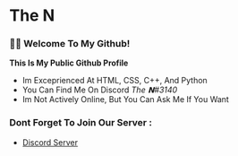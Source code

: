 The N
================

### 👋🏻 Welcome To My Github!
  **This Is My Public Github Profile**
  - Im Exceprienced At HTML, CSS, C++, And Python
  - You Can Find Me On Discord _The 𝗡#3140_
  - Im Not Actively Online, But You Can Ask Me If You Want
### Dont Forget To Join Our Server :
  - [Discord Server](https://discord.com/invite/m8R7Cw2Dg6)
